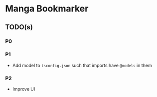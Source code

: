 # Manga Bookmarker

## TODO(s)

### P0

### P1

- Add model to `tsconfig.json` such that imports have `@models` in them

### P2

- Improve UI
